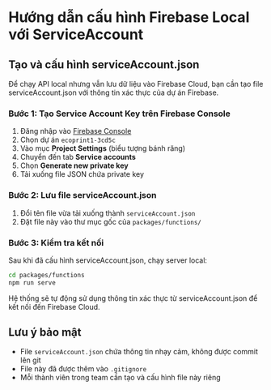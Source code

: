 # Hướng dẫn cấu hình Firebase Local với ServiceAccount

## Tạo và cấu hình serviceAccount.json

Để chạy API local nhưng vẫn lưu dữ liệu vào Firebase Cloud, bạn cần tạo file serviceAccount.json với thông tin xác thực của dự án Firebase.

### Bước 1: Tạo Service Account Key trên Firebase Console

1. Đăng nhập vào [Firebase Console](https://console.firebase.google.com/)
2. Chọn dự án `ecoprint1-3cd5c`
3. Vào mục **Project Settings** (biểu tượng bánh răng)
4. Chuyển đến tab **Service accounts**
5. Chọn **Generate new private key**
6. Tải xuống file JSON chứa private key

### Bước 2: Lưu file serviceAccount.json

1. Đổi tên file vừa tải xuống thành `serviceAccount.json`
2. Đặt file này vào thư mục gốc của `packages/functions/`

### Bước 3: Kiểm tra kết nối

Sau khi đã cấu hình serviceAccount.json, chạy server local:

```bash
cd packages/functions
npm run serve
```

Hệ thống sẽ tự động sử dụng thông tin xác thực từ serviceAccount.json để kết nối đến Firebase Cloud.

## Lưu ý bảo mật

- File `serviceAccount.json` chứa thông tin nhạy cảm, không được commit lên git
- File này đã được thêm vào `.gitignore`
- Mỗi thành viên trong team cần tạo và cấu hình file này riêng 